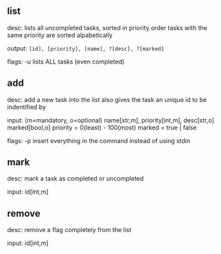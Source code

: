 ## list
desc:
    lists all uncompleted tasks, sorted in priority order
    tasks with the same priority are sorted alpabetically

output:
    `[id], [priority], [name], ?[desc], ?[marked]`

flags:
    -u lists ALL tasks (even completed)



## add
desc:
    add a new task into the list
    also gives the task an unique id to be indentified by

input: (m=mandatory, o=optional)
    name[str,m], priority[int,m], desc[str,o] marked[bool,o]
    priority = 0(least) - 100(most)
    marked = true | false

flags:
    -p insert everything in the command instead of using stdin



## mark
desc:
    mark a task as completed or uncompleted

input:
    id[int,m]
    

## remove
desc:
    remove a flag completely from the list

input:
    id[int,m]
